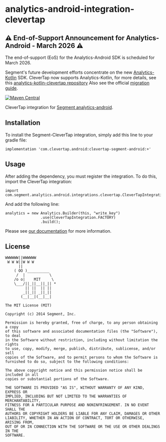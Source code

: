 analytics-android-integration-clevertap
======================================

## ⚠️ End-of-Support Announcement for Analytics-Android - March 2026 ⚠️
The end-of-support (EoS) for the Analytics-Android SDK is scheduled for March 2026.

Segment's future development efforts concentrate on the new [Analytics-Kotlin](https://segment.com/docs/connections/sources/catalog/libraries/mobile/kotlin-android/) SDK. 
CleverTap now supports Analytics-Kotlin, for more details, see this [analytics-kotlin-clevertap repository](https://github.com/CleverTap/analytics-kotlin-clevertap/tree/main)
Also see the official [migration guide](https://segment.com/docs/connections/sources/catalog/libraries/mobile/kotlin-android/migration/).

[![Maven Central](https://maven-badges.herokuapp.com/maven-central/com.clevertap.android/clevertap-segment-android/badge.svg)](https://maven-badges.herokuapp.com/maven-central/com.clevertap.android/clevertap-segment-android)

CleverTap integration for [Segment analytics-android](https://github.com/segmentio/analytics-android).

## Installation

To install the Segment-CleverTap integration, simply add this line to your gradle file:

```
implementation 'com.clevertap.android:clevertap-segment-android:+'

```

## Usage

After adding the dependency, you must register the integration.  To do this, import the CleverTap integration:


```
import com.segment.analytics.android.integrations.clevertap.CleverTapIntegration;

```

And add the following line:

```
analytics = new Analytics.Builder(this, "write_key")
                .use(CleverTapIntegration.FACTORY)
                .build();
```

Please see [our documentation](https://segment.com/docs/integrations/clevertap/) for more information.


## License

```
WWWWWW||WWWWWW
 W W W||W W W
      ||
    ( OO )__________
     /  |           \
    /o o|    MIT     \
    \___/||_||__||_|| *
         || ||  || ||
        _||_|| _||_||
       (__|__|(__|__|

The MIT License (MIT)

Copyright (c) 2014 Segment, Inc.

Permission is hereby granted, free of charge, to any person obtaining a copy
of this software and associated documentation files (the "Software"), to deal
in the Software without restriction, including without limitation the rights
to use, copy, modify, merge, publish, distribute, sublicense, and/or sell
copies of the Software, and to permit persons to whom the Software is
furnished to do so, subject to the following conditions:

The above copyright notice and this permission notice shall be included in all
copies or substantial portions of the Software.

THE SOFTWARE IS PROVIDED "AS IS", WITHOUT WARRANTY OF ANY KIND, EXPRESS OR
IMPLIED, INCLUDING BUT NOT LIMITED TO THE WARRANTIES OF MERCHANTABILITY,
FITNESS FOR A PARTICULAR PURPOSE AND NONINFRINGEMENT. IN NO EVENT SHALL THE
AUTHORS OR COPYRIGHT HOLDERS BE LIABLE FOR ANY CLAIM, DAMAGES OR OTHER
LIABILITY, WHETHER IN AN ACTION OF CONTRACT, TORT OR OTHERWISE, ARISING FROM,
OUT OF OR IN CONNECTION WITH THE SOFTWARE OR THE USE OR OTHER DEALINGS IN THE
SOFTWARE.
```

